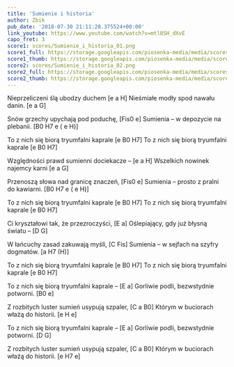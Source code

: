 ```yaml
---
title: 'Sumienie i historia'
author: Zbik
pub_date: '2018-07-30 21:11:28.375524+00:00'
link_youtube: https://www.youtube.com/watch?v=mtl8SH_dXvE
capo_fret: 3
score1: scores/Sumienie_i_historia_01.png
score1_full: https://storage.googleapis.com/piosenka-media/media/scores/Sumienie_i_historia_01.png
score1_thumb: https://storage.googleapis.com/piosenka-media/media/scores/Sumienie_i_historia_01.png.180x0_q85_upscale.jpg
score2: scores/Sumienie_i_historia_02.png
score2_full: https://storage.googleapis.com/piosenka-media/media/scores/Sumienie_i_historia_02.png
score2_thumb: https://storage.googleapis.com/piosenka-media/media/scores/Sumienie_i_historia_02.png.180x0_q85_upscale.jpg
---
```


Nieprzeliczeni ślą ubodzy duchem [e a H]
Nieśmiałe modły spod nawału danin. [e a G]

Snów grzechy upychają pod poduchę, [Fis0 e]
Sumienia – w depozycie na plebanii. [B0 H7 e ( e H)]

To z nich się biorą tryumfalni kaprale [e B0 H7]
To z nich się biorą tryumfalni kaprale [e B0 H7]

Względności prawd sumienni dociekacze – [e a H]
Wszelkich nowinek najemcy karni [e a G]

Przenoszą słowa nad granicę znaczeń, [Fis0 e]
Sumienia – prosto z pralni do kawiarni. [B0 H7 e ( e H)]

To z nich się biorą tryumfalni kaprale [e B0 H7]
To z nich się biorą tryumfalni kaprale [e B0 H7]

Ci kryształowi tak, że przezroczyści, [E a]
Oślepiający, gdy już błysną światu – [D G]

W łańcuchy zasad zakuwają myśli, [C Fis]
Sumienia – w sejfach na szyfry dogmatów. [a H7 (H)]

To z nich się biorą tryumfalni kaprale [e B0 H7]
To z nich się biorą tryumfalni kaprale [e B0 H7]

To z nich się biorą tryumfalni kaprale – [E a]
Gorliwie podli, bezwstydnie potworni. [B0 e]

Z rozbitych luster sumień usypują szpaler, [C a B0]
Którym w buciorach włażą do historii. [e H e]

To z nich się biorą tryumfalni kaprale – [E a]
Gorliwie podli, bezwstydnie potworni. [D G]

Z rozbitych luster sumień usypują szpaler, [C a B0]
Którym w buciorach włażą do historii. [e H7 e]